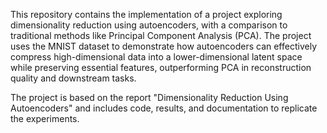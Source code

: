 This repository contains the implementation of a project exploring dimensionality reduction using autoencoders, with a comparison to traditional methods like Principal Component Analysis (PCA). The project uses the MNIST dataset to demonstrate how autoencoders can effectively compress high-dimensional data into a lower-dimensional latent space while preserving essential features, outperforming PCA in reconstruction quality and downstream tasks.

The project is based on the report "Dimensionality Reduction Using Autoencoders" and includes code, results, and documentation to replicate the experiments.

